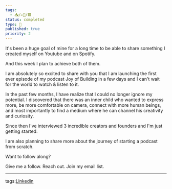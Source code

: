 ```yaml
---
tags:
  - 📥️/✍🏻/🟩
status: completed
type: 💼
published: true
priority: 2
---
```

It's been a huge goal of mine for a long time to be able to share something I created myself on Youtube and on Spotify. 

And this week I plan to achieve both of them. 

I am absolutely so excited to share with you that I am launching the first ever episode of my podcast Joy of Building in a few days and I can't wait for the world to watch & listen to it. 

In the past few months, I have realize that I could no longer ignore my potential. I discovered that there was an inner child who wanted to express more, be more comfortable on camera, connect with more human beings, and most importantly to find a medium where he can channel his creativity and curiosity. 

Since then I've interviewed 3 incredible creators and founders and I'm just getting started. 

I am also planning to share more about the journey of starting a podcast from scratch. 

Want to follow along?

Give me a follow. Reach out. Join my email list.

---
tags:[Linkedin](linkedin)